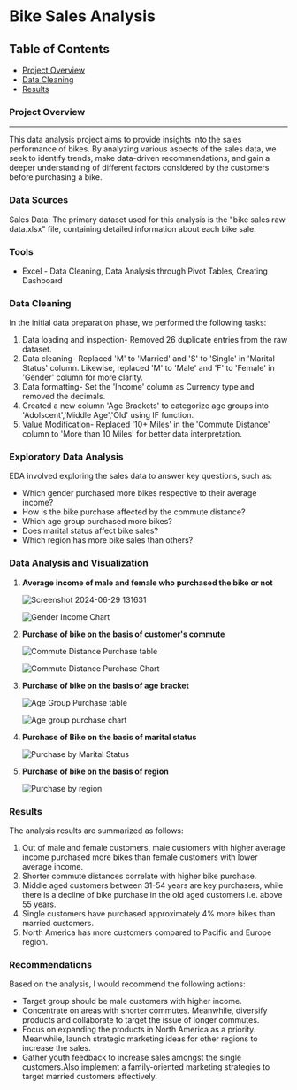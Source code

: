 # Bike Sales Analysis

## Table of Contents
- [Project Overview](#project-overview)
- [Data Cleaning](#data-cleaning)
- [Results](#results)

### Project Overview
---
This data analysis project aims to provide insights into the sales performance of bikes. By analyzing various aspects of the sales data, we seek to identify trends, make data-driven recommendations, and gain a deeper understanding of different factors considered by the customers before purchasing a bike.



### Data Sources
Sales Data: The primary dataset used for this analysis is the "bike sales raw data.xlsx" file, containing detailed information about each bike sale.


### Tools
- Excel - Data Cleaning, Data Analysis through Pivot Tables, Creating Dashboard


### Data Cleaning
In the initial data preparation phase, we performed the following tasks:
1. Data loading and inspection- Removed 26 duplicate entries from the raw dataset.
2. Data cleaning- Replaced 'M' to 'Married' and 'S' to 'Single' in 'Marital Status' column. Likewise, replaced 'M' to 'Male' and 'F' to 'Female' in 'Gender' column for more clarity.
3. Data formatting- Set the 'Income' column as Currency type and removed the decimals.
4. Created a new column 'Age Brackets' to categorize age groups into 'Adolscent','Middle Age','Old' using IF function.
5. Value Modification- Replaced '10+ Miles' in the 'Commute Distance' column to 'More than 10 Miles' for better data interpretation.


### Exploratory Data Analysis
EDA involved exploring the sales data to answer key questions, such as:

- Which gender purchased more bikes respective to their average income?
- How is the bike purchase affected by the commute distance?
- Which age group purchased more bikes?
- Does marital status affect bike sales?
- Which region has more bike sales than others?


### Data Analysis and Visualization

1. **Average income of male and female who purchased the bike or not**
   
    ![Screenshot 2024-06-29 131631](https://github.com/aditi-tiwary/Bikes-Sales-Analysis/assets/149948622/5baef732-ac7b-45bc-af39-25a553fd608f)

   ![Gender   Income Chart](https://github.com/aditi-tiwary/Bikes-Sales-Analysis/assets/149948622/acec54b1-056e-4589-b46b-671aedfc5edf)


2. **Purchase of bike on the basis of customer's commute**

   ![Commute Distance   Purchase table](https://github.com/aditi-tiwary/Bikes-Sales-Analysis/assets/149948622/b30fbea7-33e0-4520-b68c-0b9693c851a6)

   ![Commute Distance   Purchase Chart](https://github.com/aditi-tiwary/Bikes-Sales-Analysis/assets/149948622/4bb5bc02-824e-4b93-93a1-0f8c934fc356)


3. **Purchase of bike on the basis of age bracket**

   ![Age Group   Purchase table](https://github.com/aditi-tiwary/Bikes-Sales-Analysis/assets/149948622/d7b5ac34-54a4-44e5-9f12-926aa95779e7)

   ![Age group   purchase chart](https://github.com/aditi-tiwary/Bikes-Sales-Analysis/assets/149948622/b06a4822-8b34-46bc-845e-484d1c0342c1)


4. **Purchase of Bike on the basis of marital status**

   ![Purchase by Marital Status](https://github.com/aditi-tiwary/Bikes-Sales-Analysis/assets/149948622/1adc057e-c724-471a-91ed-a110f308d947)


5. **Purchase of bike on the basis of region**

   ![Purchase by region](https://github.com/aditi-tiwary/Bikes-Sales-Analysis/assets/149948622/3fd40a09-1f75-4950-9446-f98811d67b17)


### Results
The analysis results are summarized as follows:
1. Out of male and female customers, male customers with higher average income purchased more bikes than female customers with lower average income.
2. Shorter commute distances correlate with higher bike purchase.
3. Middle aged customers between 31-54 years are key purchasers, while there is a decline of bike purchase in the old aged customers i.e. above 55 years.
4. Single customers have purchased approximately 4% more bikes than married customers.
5. North America has more customers compared to Pacific and Europe region.


### Recommendations
Based on the analysis, I would recommend the following actions:
- Target group should be male customers with higher income.
- Concentrate on areas with shorter commutes. Meanwhile, diversify products and collaborate to target the issue of longer commutes. 
- Focus on expanding the products in North America as a priority. Meanwhile, launch strategic marketing ideas for other regions to increase the sales.
- Gather youth feedback to increase sales amongst the single customers.Also implement a family-oriented marketing strategies to target married customers effectively.

